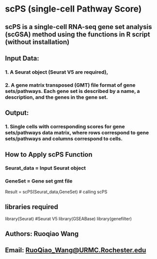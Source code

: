 # scPS (single-cell Pathway Score) 
## scPS is a single-cell RNA-seq gene set analysis (scGSA) method using the functions in R script (without installation)

##   Input Data: 
### 1. A Seurat object (Seurat V5 are required), 
### 2. A gene matrix transposed (GMT) file format of gene sets/pathways. Each gene set is described by a name, a description, and the genes in the gene set. 

##   Output:
###   1. Single cells with corresponding scores for gene sets/pathways data matrix, where rows correspond to gene sets/pathways and columns correspond to cells.

## How to Apply scPS Function
### Seurat_data = Input Seurat object
### GeneSet = Gene set gmt file
Result  =  scPS(Seurat_data,GeneSet) # calling scPS 

## libraries required
library(Seurat) #Seurat V5
library(GSEABase)
library(genefilter)




##     Authors:  Ruoqiao Wang
##     Email:    RuoQiao_Wang@URMC.Rochester.edu
